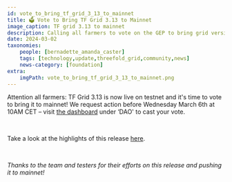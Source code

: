```yaml
---
id: vote_to_bring_tf_grid_3_13_to_mainnet
title: 🗳 Vote to Bring TF Grid 3.13 to Mainnet
image_caption: TF grid 3.13 to mainnet
description: Calling all farmers to vote on the GEP to bring grid version 3.13 to mainnet!
date: 2024-03-02
taxonomies:
    people: [bernadette_amanda_caster]
    tags: [technology,update,threefold_grid,community,news]
    news-category: [foundation]
extra:
    imgPath: vote_to_bring_tf_grid_3_13_to_mainnet.png
---
```


Attention all farmers: TF Grid 3.13 is now live on testnet and it's time to vote to bring it to mainnet! We request action before Wednesday March 6th at 10AM CET – visit [the dashboard](https://dashboard.grid.tf/) under ‘DAO' to cast your vote.

<br/>

Take a look at the highlights of this release [here](https://forum.threefold.io/t/gep-for-3-13-on-mainnet/4234).

<br/>

*Thanks to the team and testers for their efforts on this release and pushing it to mainnet!*

